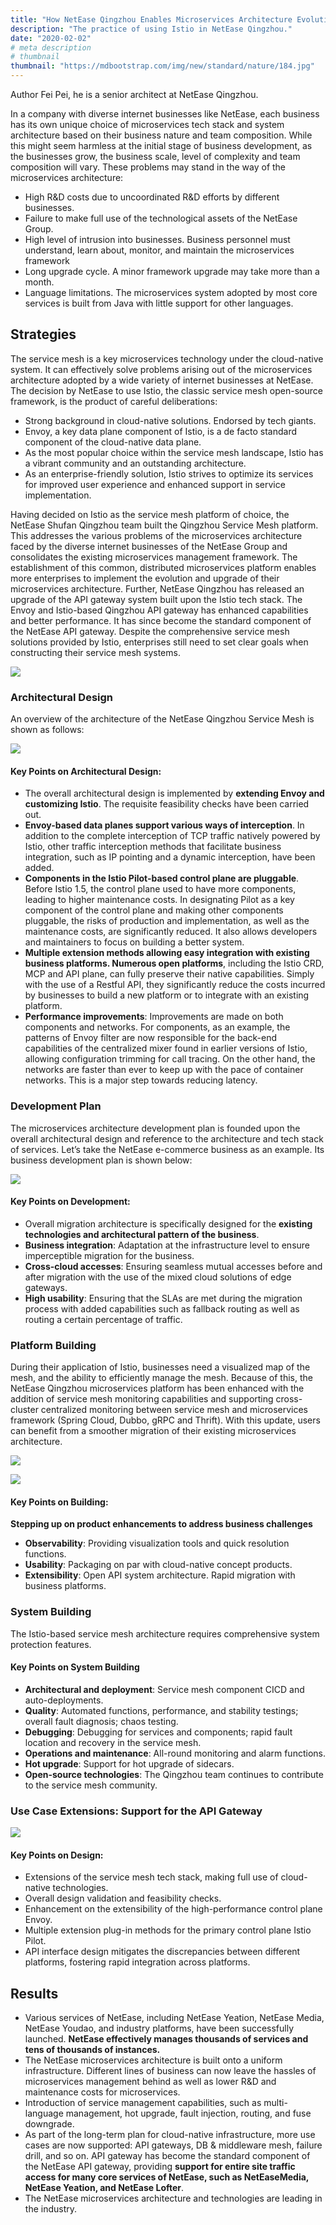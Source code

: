 ```yaml
---
title: "How NetEase Qingzhou Enables Microservices Architecture Evolution with Istio"
description: "The practice of using Istio in NetEase Qingzhou."
date: "2020-02-02"
# meta description
# thumbnail
thumbnail: "https://mdbootstrap.com/img/new/standard/nature/184.jpg"
---
```


Author Fei Pei, he is a senior architect at NetEase Qingzhou.

In a company with diverse internet businesses like NetEase, each business has its own unique choice of microservices tech stack and system architecture based on their business nature and team composition. While this might seem harmless at the initial stage of business development, as the businesses grow, the business scale, level of complexity and team composition will vary. These problems may stand in the way of the microservices architecture:

- High R&D costs due to uncoordinated R&D efforts by different businesses.
- Failure to make full use of the technological assets of the NetEase Group.
- High level of intrusion into businesses. Business personnel must understand, learn about, monitor, and maintain the microservices framework
- Long upgrade cycle. A minor framework upgrade may take more than a month.
- Language limitations. The microservices system adopted by most core services is built from Java with little support for other languages.

## Strategies

The service mesh is a key microservices technology under the cloud-native system. It can effectively solve problems arising out of the microservices architecture adopted by a wide variety of internet businesses at NetEase. The decision by NetEase to use Istio, the classic service mesh open-source framework, is the product of careful deliberations:

- Strong background in cloud-native solutions. Endorsed by tech giants.
- Envoy, a key data plane component of Istio, is a de facto standard component of the cloud-native data plane.
- As the most popular choice within the service mesh landscape, Istio has a vibrant community and an outstanding architecture.
- As an enterprise-friendly solution, Istio strives to optimize its services for improved user experience and enhanced support in service implementation.

Having decided on Istio as the service mesh platform of choice, the NetEase Shufan Qingzhou team built the Qingzhou Service Mesh platform. This addresses the various problems of the microservices architecture faced by the diverse internet businesses of the NetEase Group and consolidates the existing microservices management framework. The establishment of this common, distributed microservices platform enables more enterprises to implement the evolution and upgrade of their microservices architecture. Further, NetEase Qingzhou has released an upgrade of the API gateway system built upon the Istio tech stack. The Envoy and Istio-based Qingzhou API gateway has enhanced capabilities and better performance. It has since become the standard component of the NetEase API gateway.
Despite the comprehensive service mesh solutions provided by Istio, enterprises still need to set clear goals when constructing their service mesh systems.

![](008eGmZEly1gna7uuqkylj31cf0u0qv6.jpg)

### Architectural Design

An overview of the architecture of the NetEase Qingzhou Service Mesh is shown as follows:

![](008eGmZEly1gna7su97x8j31340u0n2v.jpg)

#### Key Points on Architectural Design:

- The overall architectural design is implemented by **extending Envoy and customizing Istio**.  The requisite feasibility checks have been carried out.
- **Envoy-based data planes support various ways of interception**. In addition to the complete interception of TCP traffic natively powered by Istio, other traffic interception methods that facilitate business integration, such as IP pointing and a dynamic interception, have been added.
- **Components in the Istio Pilot-based control plane are pluggable**. Before Istio 1.5, the control plane used to have more components, leading to higher maintenance costs. In designating Pilot as a key component of the control plane and making other components pluggable, the risks of production and implementation, as well as the maintenance costs, are significantly reduced. It also allows developers and maintainers to focus on building a better system.
- **Multiple extension methods allowing easy integration with existing business platforms. Numerous open platforms**, including the Istio CRD, MCP and API plane, can fully preserve their native capabilities. Simply with the use of a Restful API, they significantly reduce the costs incurred by businesses to build a new platform or to integrate with an existing platform.
- **Performance improvements**: Improvements are made on both components and networks. For components, as an example, the patterns of Envoy filter are now responsible for the back-end capabilities of the centralized mixer found in earlier versions of Istio, allowing configuration trimming for call tracing. On the other hand, the networks are faster than ever to keep up with the pace of container networks. This is a major step towards reducing latency.

### Development Plan

The microservices architecture development plan is founded upon the overall architectural design and reference to the architecture and tech stack of services. Let’s take the NetEase e-commerce business as an example. Its business development plan is shown below:

![](008eGmZEly1gna7t5zhrjj310n0u00y7.jpg)

#### Key Points on Development:

- Overall migration architecture is specifically designed for the **existing technologies and architectural pattern of the business**.
- **Business integration**: Adaptation at the infrastructure level to ensure imperceptible migration for the business.
- **Cross-cloud accesses**: Ensuring seamless mutual accesses before and after migration with the use of the mixed cloud solutions of edge gateways.
- **High usability**: Ensuring that the SLAs are met during the migration process with added capabilities such as fallback routing as well as routing a certain percentage of traffic.

### Platform Building

During their application of Istio, businesses need a visualized map of the mesh, and the ability to efficiently manage the mesh. Because of this, the NetEase Qingzhou microservices platform has been enhanced with the addition of service mesh monitoring capabilities and supporting cross-cluster centralized monitoring between service mesh and microservices framework (Spring Cloud, Dubbo, gRPC and Thrift). With this update, users can benefit from a smoother migration of their existing microservices architecture.

![](008eGmZEly1gna7trfexbj31o20u00ye.jpg)

![](008eGmZEly1gna7tx19ffj31o20u018n.jpg)

#### Key Points on Building: 

**Stepping up on product enhancements to address business challenges**

- **Observability**: Providing visualization tools and quick resolution functions.
- **Usability**: Packaging on par with cloud-native concept products.
- **Extensibility**: Open API system architecture. Rapid migration with business platforms.

### System Building

The Istio-based service mesh architecture requires comprehensive system protection features.

#### Key Points on System Building

- **Architectural and deployment**: Service mesh component CICD and auto-deployments.
- **Quality**: Automated functions, performance, and stability testings; overall fault diagnosis; chaos testing.
- **Debugging**: Debugging for services and components; rapid fault location and recovery in the service mesh.
- **Operations and maintenance**: All-round monitoring and alarm functions.
- **Hot upgrade**: Support for hot upgrade of sidecars.
- **Open-source technologies**: The Qingzhou team continues to contribute to the service mesh community.

### Use Case Extensions: Support for the API Gateway

![](008eGmZEly1gna7thob9yj30yr0u0n2f.jpg)

#### Key Points on Design:

- Extensions of the service mesh tech stack, making full use of cloud-native technologies.
- Overall design validation and feasibility checks.
- Enhancement on the extensibility of the high-performance control plane Envoy.
- Multiple extension plug-in methods for the primary control plane Istio Pilot.
- API interface design mitigates the discrepancies between different platforms, fostering rapid integration across platforms.

## Results

- Various services of NetEase, including NetEase Yeation, NetEase Media, NetEase Youdao, and industry platforms, have been successfully launched. **NetEase effectively manages thousands of services and tens of thousands of instances.**
- The NetEase microservices architecture is built onto a uniform infrastructure. Different lines of business can now leave the hassles of microservices management behind as well as lower R&D and maintenance costs for microservices.
- Introduction of service management capabilities, such as multi-language management, hot upgrade, fault injection, routing, and fuse downgrade.
- As part of the long-term plan for cloud-native infrastructure, more use cases are now supported: API gateways, DB & middleware mesh, failure drill, and so on. API gateway has become the standard component of the NetEase API gateway, providing **support for entire site traffic access for many core services of NetEase, such as NetEaseMedia, NetEase Yeation, and NetEase Lofter**.
- The NetEase microservices architecture and technologies are leading in the industry.
